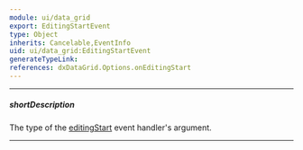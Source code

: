 ```yaml
---
module: ui/data_grid
export: EditingStartEvent
type: Object
inherits: Cancelable,EventInfo
uid: ui/data_grid:EditingStartEvent
generateTypeLink: 
references: dxDataGrid.Options.onEditingStart
---
```

---
##### shortDescription
The type of the [editingStart]({basewidgetpath}/Events/#editingStart) event handler's argument.

---
<!-- Description goes here -->